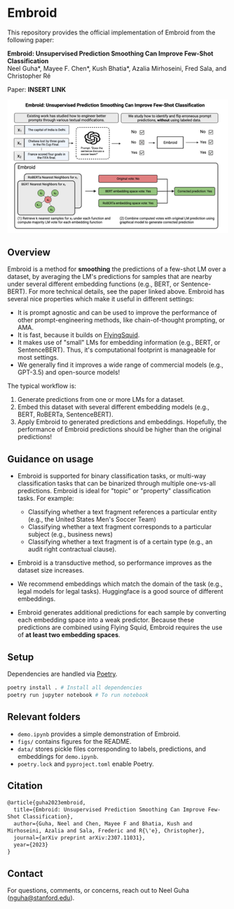 # Embroid

This repository provides the official implementation of Embroid from the following paper:

**Embroid: Unsupervised Prediction Smoothing Can Improve Few-Shot Classification**<br>
Neel Guha*, Mayee F. Chen*, Kush Bhatia*, Azalia Mirhoseini, Fred Sala, and Christopher Ré

Paper: **INSERT LINK**

![banner](./figs/banner.png)

## Overview

Embroid is a method for **smoothing** the predictions of a few-shot LM over a dataset, by averaging the LM's predictions for samples that are nearby under several different embedding functions (e.g., BERT, or Sentence-BERT). For more technical details, see the paper linked above. Embroid has several nice properties which make it useful in different settings:

- It is prompt agnostic and can be used to improve the performance of other prompt-engineering methods, like chain-of-thought prompting, or AMA.
- It is fast, because it builds on [FlyingSquid](https://github.com/HazyResearch/flyingsquid).
- It makes use of "small" LMs for embedding information (e.g., BERT, or SentenceBERT). Thus, it's computational footprint is manageable for most settings.
- We generally find it improves a wide range of commercial models (e.g., GPT-3.5) and open-source models!

The typical workflow is:

1. Generate predictions from one or more LMs for a dataset.
2. Embed this dataset with several different embedding models (e.g., BERT, RoBERTa, SentenceBERT).
3. Apply Embroid to generated predictions and embeddings. Hopefully, the performance of Embroid predictions should be higher than the original predictions!

## Guidance on usage

- Embroid is supported for binary classification tasks, or multi-way classification tasks that can be binarized through multiple one-vs-all predictions. Embroid is ideal for "topic" or "property" classification tasks. For example:
  - Classifying whether a text fragment references a particular entity (e.g., the United States Men's Soccer Team)
  - Classifying whether a text fragment corresponds to a particular subject (e.g., business news)
  - Classifying whether a text fragment is of a certain type (e.g., an audit right contractual clause).

- Embroid is a transductive method, so performance improves as the dataset size increases.
- We recommend embeddings which match the domain of the task (e.g., legal models for legal tasks). Huggingface is a good source of different embeddings.
- Embroid generates additional predictions for each sample by converting each embedding space into a weak predictor. Because these predictions are combined using Flying Squid, Embroid requires the use of **at least two embedding spaces**.

## Setup

Dependencies are handled via [Poetry](https://python-poetry.org/).

```bash
poetry install . # Install all dependencies
poetry run jupyter notebook # To run notebook
```

## Relevant folders

- `demo.ipynb` provides a simple demonstration of Embroid.
- `figs/` contains figures for the README.
- `data/` stores pickle files corresponding to labels, predictions, and embeddings for `demo.ipynb`.
- `poetry.lock` and `pyproject.toml` enable Poetry.

## Citation

```
@article{guha2023embroid,
  title={Embroid: Unsupervised Prediction Smoothing Can Improve Few-Shot Classification},
  author={Guha, Neel and Chen, Mayee F and Bhatia, Kush and Mirhoseini, Azalia and Sala, Frederic and R{\'e}, Christopher},
  journal={arXiv preprint arXiv:2307.11031},
  year={2023}
}
```

## Contact

For questions, comments, or concerns, reach out to Neel Guha (<nguha@stanford.edu>).
